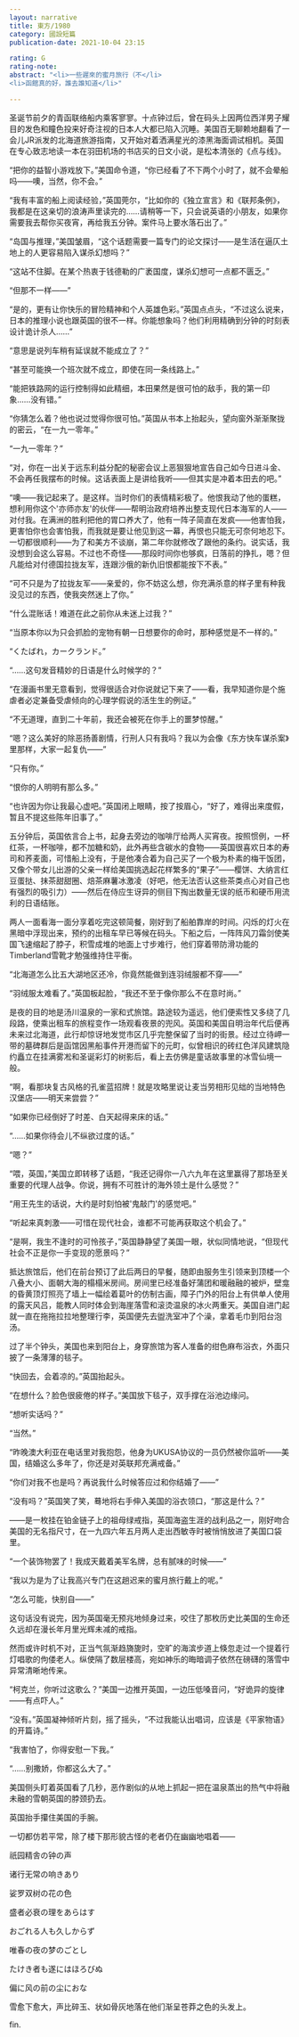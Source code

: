```yaml
---
layout: narrative
title: 東方/1980
category: 國設短篇
publication-date: 2021-10-04 23:15

rating: G
rating-note:
abstract: "<li>一些遲來的蜜月旅行（不</li>
<li>函館真的好，誰去誰知道</li>"

---
```


圣诞节前夕的青函联络船内乘客寥寥。十点钟过后，曾在码头上因两位西洋男子耀目的发色和瞳色投来好奇注视的日本人大都已陷入沉睡。美国百无聊赖地翻看了一会儿JR派发的北海道旅游指南，又开始对着洒满星光的漆黑海面调试相机。英国在专心致志地读一本在羽田机场的书店买的日文小说，是松本清张的《点与线》。

“把你的益智小游戏放下。”美国命令道，“你已经看了不下两个小时了，就不会晕船吗——噢，当然，你不会。”

“我有丰富的船上阅读经验，”英国莞尔，“比如你的《独立宣言》和《联邦条例》，我都是在这亲切的浪涛声里读完的……请稍等一下，只会说英语的小朋友，如果你需要我去帮你买夜宵，再给我五分钟。案件马上要水落石出了。”

“岛国与推理，”美国皱眉，“这个话题需要一篇专门的论文探讨——是生活在逼仄土地上的人更容易陷入谋杀幻想吗？”

“这站不住脚。在某个热衷于钱德勒的广袤国度，谋杀幻想可一点都不匮乏。”

“但那不一样——”

“是的，更有让你快乐的冒险精神和个人英雄色彩。”英国点点头，“不过这么说来，日本的推理小说也跟英国的很不一样。你能想象吗？他们利用精确到分钟的时刻表设计诡计杀人……”

“意思是说列车稍有延误就不能成立了？”

“甚至可能换一个班次就不成立，即使在同一条线路上。”

“能把铁路网的运行控制得如此精细，本田果然是很可怕的敌手，我的第一印象……没有错。”

“你猜怎么着？他也说过觉得你很可怕。”英国从书本上抬起头，望向窗外渐渐聚拢的密云，“在一九一零年。”

“一九一零年？”

“对，你在一出关于远东利益分配的秘密会议上恶狠狠地宣告自己如今日进斗金、不会再任我摆布的时候。这话表面上是讲给我听——但其实是冲着本田去的吧。”

“噢——我记起来了。是这样。当时你们的表情精彩极了。他恨我动了他的蛋糕，想利用你这个'亦师亦友'的伙伴——帮明治政府培养出整支现代日本海军的人——对付我。在满洲的胜利把他的胃口养大了，他有一阵子简直在发疯——他害怕我，更害怕你也会害怕我，而我就是要让他见到这一幕，再恨也只能无可奈何地忍下。一切都很顺利——为了和美方不谈崩，第二年你就修改了跟他的条约。说实话，我没想到会这么容易。不过也不奇怪——那段时间你也够疯，日落前的挣扎，嗯？但凡能给对付德国拉拢友军，连跟沙俄的新仇旧恨都能按下不表。”

“可不只是为了拉拢友军——亲爱的，你不妨这么想，你充满杀意的样子里有种我没见过的东西，使我突然迷上了你。”

“什么混账话！难道在此之前你从未迷上过我？”

“当原本你以为只会抓脸的宠物有朝一日想要你的命时，那种感觉是不一样的。”

“くたばれ，カークランド。”

“……这句发音精妙的日语是什么时候学的？”

“在漫画书里无意看到，觉得很适合对你说就记下来了——看，我早知道你是个施虐者必定兼备受虐倾向的心理学假说的活生生的例证。”

“不无道理，直到二十年前，我还会被死在你手上的噩梦惊醒。”

“嗯？这么美好的除恶扬善剧情，行刑人只有我吗？我以为会像《东方快车谋杀案》里那样，大家一起复仇——”

“只有你。”

“恨你的人明明有那么多。”

“也许因为你让我最心虚吧。”英国闭上眼睛，按了按眉心，“好了，难得出来度假，暂且不提这些陈年旧事了。”

五分钟后，英国依言合上书，起身去旁边的咖啡厅给两人买宵夜。按照惯例，一杯红茶，一杯咖啡，都不加糖和奶，此外再些含碳水的食物——英国很喜欢日本的寿司和荞麦面，可惜船上没有，于是他凑合着为自己买了一个极为朴素的梅干饭团，又像个带女儿出游的父亲一样给美国挑选起花样繁多的“果子”——樱饼、大纳言红豆蛋挞、抹茶甜甜圈、焙茶麻薯冰激凌（好吧，他无法否认这些茶类点心对自己也有强烈的吸引力）——然后在侍应生讶异的侧目下掏出数量无误的纸币和硬币用流利的日语结账。

两人一面看海一面分享着吃完这顿简餐，刚好到了船舶靠岸的时间。闪烁的灯火在黑暗中浮现出来，预约的出租车早已等候在码头。下船之后，一阵阵风刀霜剑使美国飞速缩起了脖子，积雪成堆的地面上寸步难行，他们穿着带防滑功能的Timberland雪靴才勉强维持住平衡。

“北海道怎么比五大湖地区还冷，你竟然能做到连羽绒服都不穿——”

“羽绒服太难看了。”英国板起脸，“我还不至于像你那么不在意时尚。”

是夜的目的地是汤川温泉的一家和式旅馆。路途较为遥远，他们便索性又多绕了几段路，使乘出租车的旅程变作一场观看夜景的兜风。英国和美国自明治年代后便再未来过北海道，此行却惊讶地发觉市区几乎完整保留了当时的街景。经过立待岬一带的墓碑群后是函馆因黑船事件开港而留下的元町，似曾相识的砖红色洋风建筑隐约矗立在挂满雾凇和圣诞彩灯的树影后，看上去仿佛是童话故事里的冰雪仙境一般。

“啊，看那块复古风格的孔雀蓝招牌！就是攻略里说让麦当劳相形见绌的当地特色汉堡店——明天来尝尝？”

“如果你已经倒好了时差、白天起得来床的话。”

“……如果你待会儿不纵欲过度的话。”

“嗯？”

“喂，英国，”美国立即转移了话题，“我还记得你一八六九年在这里赢得了那场至关重要的代理人战争。你说，拥有不可胜计的海外领土是什么感觉？”

“用王先生的话说，大约是时刻怕被'鬼敲门'的感觉吧。”

“听起来真刺激——可惜在现代社会，谁都不可能再获取这个机会了。”

“是啊，我生不逢时的可怜孩子，”英国静静望了美国一眼，状似同情地说，“但现代社会不正是你一手变现的愿景吗？”

抵达旅馆后，他们在前台预订了此后两日的早餐，随即由服务生引领来到顶楼一个八叠大小、面朝大海的榻榻米房间。房间里已经准备好蒲团和暖融融的被炉，壁龛的昏黄顶灯照亮了墙上一幅绘着葛叶的仿制古画，障子门外的阳台上有供单人使用的露天风吕，能教人同时体会到海崖落雪和滚烫温泉的冰火两重天。美国自进门起就一直在拖拖拉拉地整理行李，英国便先去盥洗室冲了个澡，拿着毛巾到阳台泡汤。

过了半个钟头，美国也来到阳台上，身穿旅馆为客人准备的绀色麻布浴衣，外面只披了一条薄薄的毯子。

“快回去，会着凉的。”英国抬起头。

“在想什么？脸色很疲倦的样子。”美国放下毯子，双手撑在浴池边缘问。

“想听实话吗？”

“当然。”

“昨晚澳大利亚在电话里对我抱怨，他身为UKUSA协议的一员仍然被你监听——美国，结婚这么多年了，你还是对英联邦充满戒备。”

“你们对我不也是吗？再说我什么时候答应过和你结婚了——”

“没有吗？”英国笑了笑，蓦地将右手伸入美国的浴衣领口，“那这是什么？”

——是一枚挂在铂金链子上的祖母绿戒指，英国海盗生涯的战利品之一，刚好吻合美国的无名指尺寸，在一九四六年五月两人走出西敏寺时被悄悄放进了美国口袋里。

“一个装饰物罢了！我成天戴着美军名牌，总有腻味的时候——”

“我以为是为了让我高兴专门在这趟迟来的蜜月旅行戴上的呢。”

“怎么可能，快别自——”

这句话没有说完，因为英国毫无预兆地倾身过来，咬住了那枚历史比美国的生命还久远却在漫长年月里光辉未减的戒指。

然而或许时机不对，正当气氛渐趋旖旎时，空旷的海滨步道上倏忽走过一个提着行灯唱歌的佝偻老人。纵使隔了数层楼高，宛如神乐的晦暗调子依然在磅礴的落雪中异常清晰地传来。

“柯克兰，你听过这歌么？”美国一边推开英国，一边压低嗓音问，“好诡异的旋律——有点吓人。”

“没有。”英国凝神倾听片刻，摇了摇头，“不过我能认出唱词，应该是《平家物语》的开篇诗。”

“我害怕了，你得安慰一下我。”

“……别撒娇，你都这么大了。”

美国侧头盯着英国看了几秒，恶作剧似的从地上抓起一把在温泉蒸出的热气中将融未融的雪朝英国的脖颈扔去。

英国抬手攥住美国的手腕。

一切都仿若平常，除了楼下那形貌古怪的老者仍在幽幽地唱着——

祇园精舎の钟の声

诸行无常の响きあり

娑罗双树の花の色

盛者必衰の理をあらはす

おごれる人も久しからず

唯春の夜の梦のごとし

たけき者も遂にはほろびぬ

偏に风の前の尘におな

雪愈下愈大，声比碎玉、状如骨灰地落在他们渐呈苍莽之色的头发上。

fin.
